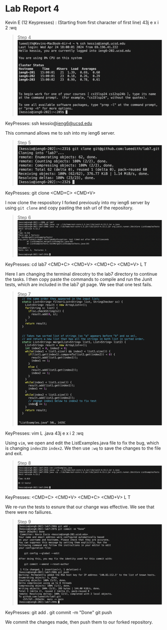 # Lab Report 4

Kevin E (12 Keypresses) : (Starting from first character of first line) 43j e x i 2 <ESC> :wq <ENTER>

> Step 4
![Image](41.png)

KeyPresses: ssh <SPACE> kessio@ieng6@ucsd.edu <ENTER>

This command allows me to ssh into my ieng6 server.

> Step 5
![Image](42.png)

KeyPresses: git <SPACE> clone <SPACE> <CMD+C> <CMD+V> <ENTER>

I now clone the respository I forked previously into my ieng6 server by using `git clone` and copy pasting the ssh url of the repository.

> Step 6
![Image](43.png)

KeyPresses: cd <SPACE> lab7 <ENTER> <CMD+C> <CMD+V> <ENTER> <CMD+C> <CMD+V> L <TAB> T <TAB> <BACKSPACE> <ENTER>

Here I am changing the terminal direcotry to the lab7 directory to continue the tasks. I then copy paste the commands to compile and run the Junit tests, which are included in the lab7 git page. We see that one test fails.

> Step 7
![Image](44.png)

KeyPresses: vim <SPACE> L <TAB> .java <ENTER> 43j e x i 2 <ESC> :wq <ENTER>

Using `vim`, we open and edit the ListExamples.java file to fix the bug, which is changing `index1`to `index2`. We then use `:wq` to save the changes to the file and exit.

> Step 8
![Image](45.png)

KeyPresses: <CMD+C> <CMD+V> <ENTER> <CMD+C> <CMD+V> L <TAB> T <TAB> <BACKSPACE> <ENTER>

We re-run the tests to esnure that our change was effective. We see that there were no failiures.

> Step 9
![Image](46.png)

KeyPresses: git <SPACE> add <SPACE> . <ENTER> git <SPACE> commit <SPACE> -m <SPACE> "Done" <ENTER> git <SPACE> push <ENTER>

We commit the changes made, then push them to our forked repository. 

